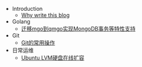 * Introduction
  * [ Why write this blog ](introduction/why-write-this-blog.md)
* Golang
  * [ 迁移mgo到qmgo实现MongoDB事务等特性支持 ](golang/move-to-qmgo.md)
* Git
  * [Git的常用操作](git/git-use.md)
* 日常运维
  * [Ubuntu LVM硬盘在线扩容](operation/ubuntu-lvm-extend.md)
